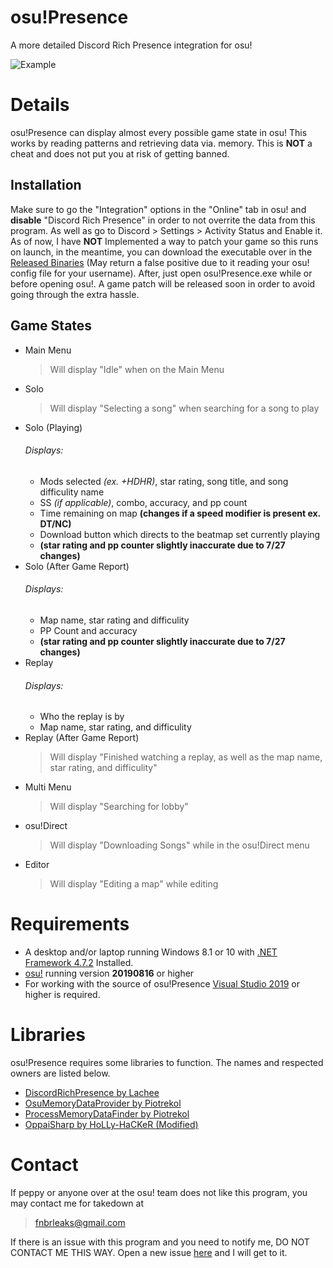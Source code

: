 # osu!Presence
A more detailed Discord Rich Presence integration for osu!

![Example](https://user-images.githubusercontent.com/46385879/133864672-840a149b-6115-4121-9c23-f7d6697ebd38.gif)

# Details
osu!Presence can display almost every possible game state in osu! This works by reading patterns and retrieving data via. memory. This is **NOT** a cheat and does not put you at risk of getting banned.

## Installation
Make sure to go the "Integration" options in the "Online" tab in osu! and **disable** "Discord Rich Presence" in order to not overrite the data from this program. As well as go to Discord > Settings > Activity Status and Enable it. As of now, I have **NOT** Implemented a way to patch your game so this runs on launch, in the meantime, you can download the executable over in the [Released Binaries](https://github.com/InsaneSlay/osuPresence/releases) (May return a false positive due to it reading your osu! config file for your username). After, just open osu!Presence.exe while or before opening osu!. A game patch will be released soon in order to avoid going through the extra hassle.

## Game States
  * Main Menu
    > Will display "Idle" when on the Main Menu
  * Solo
    > Will display "Selecting a song" when searching for a song to play
  * Solo (Playing)
    ###### Displays:
      * Mods selected *(ex. +HDHR)*, star rating, song title, and song difficulity name
      * SS *(if applicable)*, combo, accuracy, and pp count
      * Time remaining on map **(changes if a speed modifier is present ex. DT/NC)**
      * Download button which directs to the beatmap set currently playing
      * **(star rating and pp counter slightly inaccurate due to 7/27 changes)**
  * Solo (After Game Report)
    ###### Displays:
      * Map name, star rating and difficulity
      * PP Count and accuracy
      * **(star rating and pp counter slightly inaccurate due to 7/27 changes)**
  * Replay
    ###### Displays:
      * Who the replay is by
      * Map name, star rating, and difficulity
  * Replay (After Game Report)
    > Will display "Finished watching a replay, as well as the map name, star rating, and difficulity"
  * Multi Menu
    > Will display "Searching for lobby"
  * osu!Direct
    > Will display "Downloading Songs" while in the osu!Direct menu
  * Editor
    > Will display "Editing a map" while editing  

# Requirements
 * A desktop and/or laptop running Windows 8.1 or 10 with [.NET Framework 4.7.2](https://dotnet.microsoft.com/download/dotnet-framework/thank-you/net472-web-installer) Installed.
 * [osu!](https://osu.ppy.sh/home/download) running version **20190816** or higher
 * For working with the source of osu!Presence [Visual Studio 2019](https://visualstudio.microsoft.com/thank-you-downloading-visual-studio/?sku=Community&rel=16) or higher is required.

# Libraries
osu!Presence requires some libraries to function. The names and respected owners are listed below.
 * [DiscordRichPresence by Lachee](https://github.com/Lachee/discord-rpc-csharp)
 * [OsuMemoryDataProvider by Piotrekol](https://github.com/Piotrekol/ProcessMemoryDataFinder/tree/master/OsuMemoryDataProvider)
 * [ProcessMemoryDataFinder by Piotrekol](https://github.com/Piotrekol/ProcessMemoryDataFinder/tree/master/ProcessMemoryDataFinder)
 * [OppaiSharp by HoLLy-HaCKeR (Modified)](https://github.com/HoLLy-HaCKeR/OppaiSharp)

# Contact
If peppy or anyone over at the osu! team does not like this program, you may contact me for takedown at
 > fnbrleaks@gmail.com

If there is an issue with this program and you need to notify me, DO NOT CONTACT ME THIS WAY. Open a new issue [here](https://github.com/InsaneSlay/osuPresence/issues) and I will get to it.

